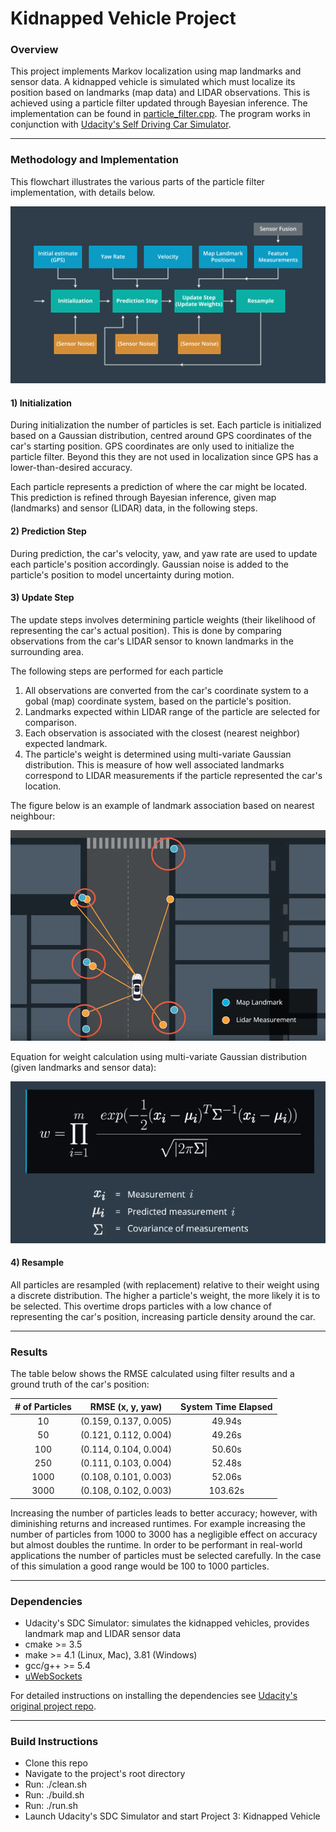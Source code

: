 # Kidnapped Vehicle Project

[//]: # (Image References)
[image1]: ./images/algorithm_flowchart.png
[image2]: ./images/landmarks.png
[image3]: ./images/weight_equation.png

### Overview

This project implements Markov localization using map landmarks and sensor data. A kidnapped vehicle is simulated which must localize its position based on landmarks (map data) and LIDAR observations. This is achieved using a particle filter updated through Bayesian inference. The implementation can be found in [particle_filter.cpp](https://github.com/omerwase/SDC_P8_Kidnapped_Vehicle/blob/master/src/particle_filter.cpp). The program works in conjunction with [Udacity's Self Driving Car Simulator](https://github.com/udacity/self-driving-car-sim).

---
### Methodology and Implementation
This flowchart illustrates the various parts of the particle filter implementation, with details below.

![flowchart][image1]

#### 1) Initialization
During initialization the number of particles is set. Each particle is initialized based on a Gaussian distribution, centred around GPS coordinates of the car's starting position. GPS coordinates are only used to initialize the particle filter. Beyond this they are not used in localization since GPS has a lower-than-desired accuracy.

Each particle represents a prediction of where the car might be located. This prediction is refined through Bayesian inference, given map (landmarks) and sensor (LIDAR) data, in the following steps.

#### 2) Prediction Step
During prediction, the car's velocity, yaw, and yaw rate are used to update each particle's position accordingly. Gaussian noise is added to the particle's position to model uncertainty during motion.

#### 3) Update Step
The update steps involves determining particle weights (their likelihood of representing the car's actual position). This is done by comparing observations from the car's LIDAR sensor to known landmarks in the surrounding area. 

The following steps are performed for each particle

1) All observations are converted from the car's coordinate system to a gobal (map) coordinate system, based on the particle's position.
2) Landmarks expected within LIDAR range of the particle are selected for comparison.
3) Each observation is associated with the closest (nearest neighbor) expected landmark.
4) The particle's weight is determined using multi-variate Gaussian distribution. This is measure of how well associated landmarks correspond to LIDAR measurements if the particle represented the car's location.

The figure below is an example of landmark association based on nearest neighbour:

![landmarks][image2]

Equation for weight calculation using multi-variate Gaussian distribution (given landmarks and sensor data):

![weight_equation][image3]

#### 4) Resample
All particles are resampled (with replacement) relative to their weight using a discrete distribution. The higher a particle's weight, the more likely it is to be selected. This overtime drops particles with a low chance of representing the car's position, increasing particle density around the car.

---
### Results
The table below shows the RMSE calculated using filter results and a ground truth of the car's position:

| # of Particles |     RMSE (x, y, yaw)     |  System Time Elapsed |
|:--------------:|:------------------------:|:--------------------:|
| 10             | (0.159, 0.137, 0.005)    | 	49.94s             |
| 50             | (0.121, 0.112, 0.004)    | 	49.26s             |
| 100            | (0.114, 0.104, 0.004)    | 	50.60s             |
| 250            | (0.111, 0.103, 0.004)    | 	52.48s             |
| 1000           | (0.108, 0.101, 0.003)    | 	52.06s             |
| 3000           | (0.108, 0.102, 0.003)    | 	103.62s            |

Increasing the number of particles leads to better accuracy; however, with diminishing returns and increased runtimes. For example increasing the number of particles from 1000 to 3000 has a negligible effect on accuracy but almost doubles the runtime. In order to be performant in real-world applications the number of particles must be selected carefully. In the case of this simulation a good range would be 100 to 1000 particles. 

---
### Dependencies

* Udacity's SDC Simulator: simulates the kidnapped vehicles, provides landmark map and LIDAR sensor data
* cmake >= 3.5
* make >= 4.1 (Linux, Mac), 3.81 (Windows)
* gcc/g++ >= 5.4
* [uWebSockets](https://github.com/uNetworking/uWebSockets)

For detailed instructions on installing the dependencies see [Udacity's original project repo](https://github.com/udacity/CarND-Kidnapped-Vehicle-Project).


---
### Build Instructions

* Clone this repo
* Navigate to the project's root directory
* Run: ./clean.sh
* Run: ./build.sh
* Run: ./run.sh
* Launch Udacity's SDC Simulator and start Project 3: Kidnapped Vehicle
